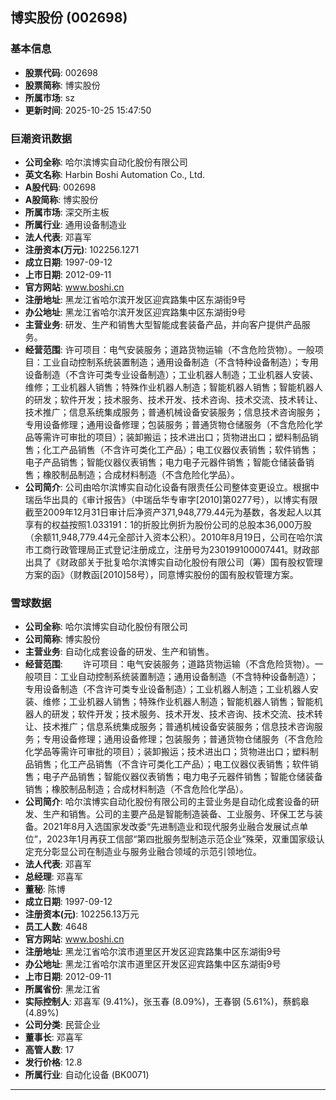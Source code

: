 ## 博实股份 (002698)

### 基本信息

- **股票代码**: 002698
- **股票简称**: 博实股份
- **所属市场**: sz
- **更新时间**: 2025-10-25 15:47:50

### 巨潮资讯数据

- **公司全称**: 哈尔滨博实自动化股份有限公司
- **英文名称**: Harbin Boshi Automation Co., Ltd.
- **A股代码**: 002698
- **A股简称**: 博实股份
- **所属市场**: 深交所主板
- **所属行业**: 通用设备制造业
- **法人代表**: 邓喜军
- **注册资本(万元)**: 102256.1271
- **成立日期**: 1997-09-12
- **上市日期**: 2012-09-11
- **官方网站**: www.boshi.cn
- **注册地址**: 黑龙江省哈尔滨开发区迎宾路集中区东湖街9号
- **办公地址**: 黑龙江省哈尔滨开发区迎宾路集中区东湖街9号
- **主营业务**: 研发、生产和销售大型智能成套装备产品，并向客户提供产品服务。
- **经营范围**: 许可项目：电气安装服务；道路货物运输（不含危险货物）。一般项目：工业自动控制系统装置制造；通用设备制造（不含特种设备制造）；专用设备制造（不含许可类专业设备制造）；工业机器人制造；工业机器人安装、维修；工业机器人销售；特殊作业机器人制造；智能机器人销售；智能机器人的研发；软件开发；技术服务、技术开发、技术咨询、技术交流、技术转让、技术推广；信息系统集成服务；普通机械设备安装服务；信息技术咨询服务；专用设备修理；通用设备修理；包装服务；普通货物仓储服务（不含危险化学品等需许可审批的项目）；装卸搬运；技术进出口；货物进出口；塑料制品销售；化工产品销售（不含许可类化工产品）；电工仪器仪表销售；软件销售；电子产品销售；智能仪器仪表销售；电力电子元器件销售；智能仓储装备销售；橡胶制品制造；合成材料制造（不含危险化学品）。
- **公司简介**: 公司由哈尔滨博实自动化设备有限责任公司整体变更设立。根据中瑞岳华出具的《审计报告》（中瑞岳华专审字[2010]第0277号），以博实有限截至2009年12月31日审计后净资产371,948,779.44元为基数，各发起人以其享有的权益按照1.033191：1的折股比例折为股份公司的总股本36,000万股（余额11,948,779.44元全部计入资本公积）。2010年8月19日，公司在哈尔滨市工商行政管理局正式登记注册成立，注册号为230199100007441。财政部出具了《财政部关于批复哈尔滨博实自动化股份有限公司（筹）国有股权管理方案的函》（财教函[2010]58号），同意博实股份的国有股权管理方案。

### 雪球数据

- **公司全称**: 哈尔滨博实自动化股份有限公司
- **公司简称**: 博实股份
- **主营业务**: 自动化成套设备的研发、生产和销售。
- **经营范围**: 　　许可项目：电气安装服务；道路货物运输（不含危险货物）。一般项目：工业自动控制系统装置制造；通用设备制造（不含特种设备制造）；专用设备制造（不含许可类专业设备制造）；工业机器人制造；工业机器人安装、维修；工业机器人销售；特殊作业机器人制造；智能机器人销售；智能机器人的研发；软件开发；技术服务、技术开发、技术咨询、技术交流、技术转让、技术推广；信息系统集成服务；普通机械设备安装服务；信息技术咨询服务；专用设备修理；通用设备修理；包装服务；普通货物仓储服务（不含危险化学品等需许可审批的项目）；装卸搬运；技术进出口；货物进出口；塑料制品销售；化工产品销售（不含许可类化工产品）；电工仪器仪表销售；软件销售；电子产品销售；智能仪器仪表销售；电力电子元器件销售；智能仓储装备销售；橡胶制品制造；合成材料制造（不含危险化学品）。
- **公司简介**: 哈尔滨博实自动化股份有限公司的主营业务是自动化成套设备的研发、生产和销售。公司的主要产品是智能制造装备、工业服务、环保工艺与装备。2021年8月入选国家发改委“先进制造业和现代服务业融合发展试点单位”，2023年1月再获工信部“第四批服务型制造示范企业”殊荣，双重国家级认定充分彰显公司在制造业与服务业融合领域的示范引领地位。
- **法人代表**: 邓喜军
- **总经理**: 邓喜军
- **董秘**: 陈博
- **成立日期**: 1997-09-12
- **注册资本(元)**: 102256.13万元
- **员工人数**: 4648
- **官方网站**: www.boshi.cn
- **注册地址**: 黑龙江省哈尔滨市道里区开发区迎宾路集中区东湖街9号
- **办公地址**: 黑龙江省哈尔滨市道里区开发区迎宾路集中区东湖街9号
- **上市日期**: 2012-09-11
- **所属省份**: 黑龙江省
- **实际控制人**: 邓喜军 (9.41%)，张玉春 (8.09%)，王春钢 (5.61%)，蔡鹤皋 (4.89%)
- **公司分类**: 民营企业
- **董事长**: 邓喜军
- **高管人数**: 17
- **发行价格**: 12.8
- **所属行业**: 自动化设备 (BK0071)

---